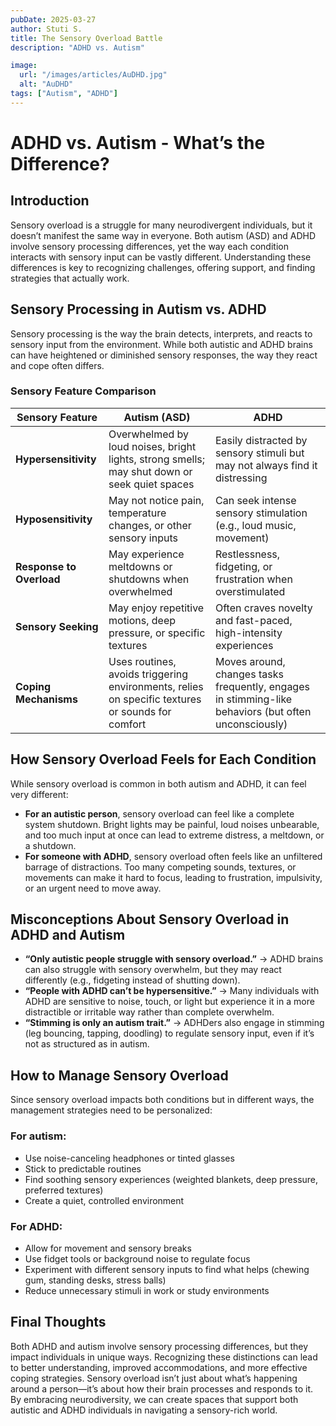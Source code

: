 ```yaml
---
pubDate: 2025-03-27
author: Stuti S.
title: The Sensory Overload Battle
description: "ADHD vs. Autism"

image:
  url: "/images/articles/AuDHD.jpg"
  alt: "AuDHD"
tags: ["Autism", "ADHD"]
---
```

# ADHD vs. Autism - What’s the Difference?

## Introduction
Sensory overload is a struggle for many neurodivergent individuals, but it doesn’t manifest the same way in everyone. Both autism (ASD) and ADHD involve sensory processing differences, yet the way each condition interacts with sensory input can be vastly different. Understanding these differences is key to recognizing challenges, offering support, and finding strategies that actually work.

## Sensory Processing in Autism vs. ADHD
Sensory processing is the way the brain detects, interprets, and reacts to sensory input from the environment. While both autistic and ADHD brains can have heightened or diminished sensory responses, the way they react and cope often differs.

### Sensory Feature Comparison
| Sensory Feature     | Autism (ASD) | ADHD |
|--------------------|-------------|------|
| **Hypersensitivity** | Overwhelmed by loud noises, bright lights, strong smells; may shut down or seek quiet spaces | Easily distracted by sensory stimuli but may not always find it distressing |
| **Hyposensitivity** | May not notice pain, temperature changes, or other sensory inputs | Can seek intense sensory stimulation (e.g., loud music, movement) |
| **Response to Overload** | May experience meltdowns or shutdowns when overwhelmed | Restlessness, fidgeting, or frustration when overstimulated |
| **Sensory Seeking** | May enjoy repetitive motions, deep pressure, or specific textures | Often craves novelty and fast-paced, high-intensity experiences |
| **Coping Mechanisms** | Uses routines, avoids triggering environments, relies on specific textures or sounds for comfort | Moves around, changes tasks frequently, engages in stimming-like behaviors (but often unconsciously) |

## How Sensory Overload Feels for Each Condition
While sensory overload is common in both autism and ADHD, it can feel very different:

- **For an autistic person**, sensory overload can feel like a complete system shutdown. Bright lights may be painful, loud noises unbearable, and too much input at once can lead to extreme distress, a meltdown, or a shutdown.
- **For someone with ADHD**, sensory overload often feels like an unfiltered barrage of distractions. Too many competing sounds, textures, or movements can make it hard to focus, leading to frustration, impulsivity, or an urgent need to move away.

## Misconceptions About Sensory Overload in ADHD and Autism
- **“Only autistic people struggle with sensory overload.”** → ADHD brains can also struggle with sensory overwhelm, but they may react differently (e.g., fidgeting instead of shutting down).
- **“People with ADHD can’t be hypersensitive.”** → Many individuals with ADHD are sensitive to noise, touch, or light but experience it in a more distractible or irritable way rather than complete overwhelm.
- **“Stimming is only an autism trait.”** → ADHDers also engage in stimming (leg bouncing, tapping, doodling) to regulate sensory input, even if it’s not as structured as in autism.

## How to Manage Sensory Overload
Since sensory overload impacts both conditions but in different ways, the management strategies need to be personalized:

### For autism:
- Use noise-canceling headphones or tinted glasses
- Stick to predictable routines
- Find soothing sensory experiences (weighted blankets, deep pressure, preferred textures)
- Create a quiet, controlled environment

### For ADHD:
- Allow for movement and sensory breaks
- Use fidget tools or background noise to regulate focus
- Experiment with different sensory inputs to find what helps (chewing gum, standing desks, stress balls)
- Reduce unnecessary stimuli in work or study environments

## Final Thoughts
Both ADHD and autism involve sensory processing differences, but they impact individuals in unique ways. Recognizing these distinctions can lead to better understanding, improved accommodations, and more effective coping strategies. Sensory overload isn’t just about what’s happening around a person—it’s about how their brain processes and responds to it. By embracing neurodiversity, we can create spaces that support both autistic and ADHD individuals in navigating a sensory-rich world.
 
